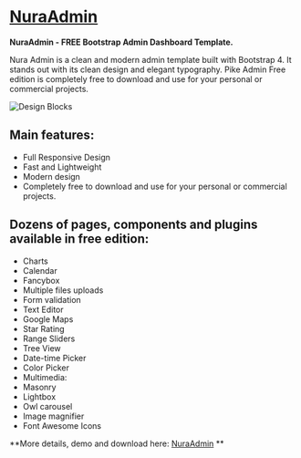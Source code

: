 # [NuraAdmin](https://bootstrap24.com/template/nura-admin-4-free-bootstrap-admin-template) 

**NuraAdmin - FREE Bootstrap Admin Dashboard Template.**

Nura Admin is a clean and modern admin template built with Bootstrap 4. It stands out with its clean design and elegant typography. Pike Admin Free edition is completely free to download and use for your personal or commercial projects.

![Design Blocks](https://bootstrap24.com/uploads/202102/jwBC3z6Thfqr-screenshot.JPG)

## Main features:

- Full Responsive Design
- Fast and Lightweight
- Modern design
- Completely free to download and use for your personal or commercial projects.

## Dozens of pages, components and plugins available in free edition:

- Charts
- Calendar
- Fancybox
- Multiple files uploads
- Form validation
- Text Editor
- Google Maps
- Star Rating
- Range Sliders
- Tree View
- Date-time Picker
- Color Picker
- Multimedia:
- Masonry
- Lightbox
- Owl carousel
- Image magnifier
- Font Awesome Icons

**More details, demo and download here: [NuraAdmin](https://bootstrap24.com/template/nura-admin-4-free-bootstrap-admin-template)  **
